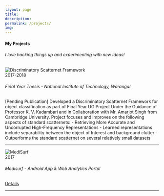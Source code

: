 ```yaml
--- 
layout: page 
title:
description:
permalink: /projects/ 
img: 
--- 
```


<link rel="stylesheet" href="https://architkansal.github.io/bootstrap/css/bootstrap.min.css">
<link rel="stylesheet" type="text/css" href="{{ site.baseurl }}/projects.css" />
<!-- <script src="https://architkansal.github.io/bootstrap/js/bootstrap.min.js"></script> -->
<div class="row">
<div class="col-sm-6">
<h4 class="uppercase mb40 mb-xs-24"> My Projects</h4>
</div>
<div class="col-sm-6">
<h6 class="uppercase mb40 mb-xs-24">I love hacking things up and experimenting with new ideas!</h6>
</div>
</div>

<div class="row">

<div class="col-md-6 col-sm-10">

<div class="row">
<div class="col-md-2">
<img src="https://architkansal.github.io/images/scatternet.png" alt="Discriminatory Scatternet Framework">
</div>
<div class="col-md-10">
<span class="pull-right fade-1-4">2017-2018</span>
<h6 class="uppercase mb0">Final Year Thesis - National Institute of Technology, Warangal</h6>
<span class="fade-1-4 inline-block mb24"> [Pending Publication] Developed a Discriminatory Scatternet Framework for object classification as part of Final Year UG Project Under the Guidance of Professor K. V. Kadambari and in Collaboration with Mr. Amarjot Singh from Cambridge University. Project focuses and improves on the following aspects of standard scatternets:
- Retrieving More Accurate and Uncorrupted High-Frequency Representations
- Learned representations include separability between the object of Interest and background clutter
- Outperforms the standard scatternet on several relatively small datasets</span>
</div>
<hr class="fade-3-4">
</div>

<div div class="row">
<div class="col-md-2">
<img src="https://architkansal.github.io/images/medisurf-app.png" alt="MediSurf">
</div>
<div class="col-md-10">
<span class="pull-right fade-1-4">2017</span>
<h6 class="uppercase mb0">Medisurf - Android App & Web Analytics Portal</h6>
<a href="{{ site.baseurl }}/medisurf"> <span class="fade-1-4 inline-block mb24"> Details </span> </a>
</div>
<hr class="fade-3-4">
</div>

</div>

</div>




